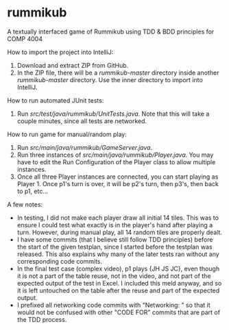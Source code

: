 # rummikub
A textually interfaced game of Rummikub using TDD & BDD principles for COMP 4004

How to import the project into IntelliJ:
1. Download and extract ZIP from GitHub.
2. In the ZIP file, there will be a *rummikub-master* directory inside another *rummikub-master* directory. Use the inner directory to import into IntelliJ.

How to run automated JUnit tests:
1. Run *src/test/java/rummikub/UnitTests.java*. Note that this will take a couple minutes, since all tests are networked.

How to run game for manual/random play:
1. Run *src/main/java/rummikub/GameServer.java*.
2. Run three instances of *src/main/java/rummikub/Player.java*. You may have to edit the Run Configuration of the Player class to allow multiple instances.
3. Once all three Player instances are connected, you can start playing as Player 1. Once p1's turn is over, it will be p2's turn, then p3's, then back to p1, etc...

A few notes:
- In testing, I did not make each player draw all initial 14 tiles. This was to ensure I could test what exactly is in the player's hand after playing a turn. However, during manual play, all 14 random tiles are properly dealt.
- I have some commits (that I believe still follow TDD principles) before the start of the given testplan, since I started before the testplan was released. This also explains why many of the later tests ran without any corresponding code commits.
- In the final test case (complex video), p1 plays {JH JS JC}, even though it is not a part of the table reuse, not in the video, and not part of the expected output of the test in Excel. I included this meld anyway, and so it is left untouched on the table after the reuse and part of the expected output.
- I prefixed all networking code commits with "Networking: " so that it would not be confused with other "CODE FOR" commits that are part of the TDD process.